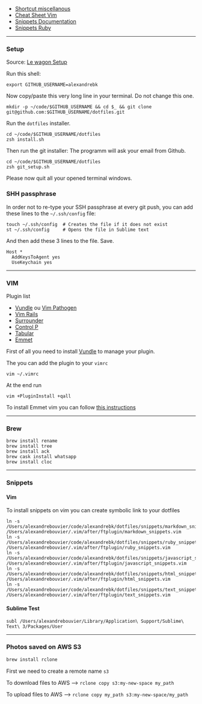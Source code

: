 
- [Shortcut miscellanous](https://github.com/alexandrebk/dotfiles/blob/master/cheat_sheet_miscellanous.md)
- [Cheat Sheet Vim](https://github.com/alexandrebk/dotfiles/blob/master/cheat_sheet_vim.md)
- [Snippets Documentation](https://github.com/alexandrebk/dotfiles/blob/master/doc_snippets.md)
- [Snippets Ruby](https://github.com/alexandrebk/dotfiles/blob/master/snippets/ruby_snippets.vim)

---

### Setup

Source: [Le wagon Setup](https://github.com/lewagon/setup)

Run this shell:

```
export GITHUB_USERNAME=alexandrebk
```

Now copy/paste this very long line in your terminal. Do not change this one.

```
mkdir -p ~/code/$GITHUB_USERNAME && cd $_ && git clone git@github.com:$GITHUB_USERNAME/dotfiles.git
```

Run the `dotfiles` installer.

```
cd ~/code/$GITHUB_USERNAME/dotfiles
zsh install.sh
```

Then run the git installer: The programm will ask your email from Github.

```
cd ~/code/$GITHUB_USERNAME/dotfiles
zsh git_setup.sh
```

Please now quit all your opened terminal windows.

### SHH passphrase

In order not to re-type your SSH passphrase at every git push, you can add these lines to the `~/.ssh/config` file:

```
touch ~/.ssh/config  # Creates the file if it does not exist
st ~/.ssh/config     # Opens the file in Sublime text
```

And then add these 3 lines to the file. Save.

```
Host *
  AddKeysToAgent yes
  UseKeychain yes
```

---

### VIM

Plugin list

* [Vundle](https://github.com/VundleVim/Vundle.vim) ou [Vim Pathogen](https://github.com/tpope/vim-pathogen)
* [Vim Rails](https://github.com/tpope/vim-rails)
* [Surrounder](https://github.com/tpope/vim-surround)
* [Control P](https://github.com/ctrlpvim/ctrlp.vim)
* [Tabular](https://github.com/godlygeek/tabular)
* [Emmet](https://www.vim.org/scripts/script.php?script_id=2981)

First of all you need to install [Vundle](https://mutebardtison.github.io/2018/08/17/Vim-Plugins-Installation-with-Vundle-in-macOS/) to manage your plugin.

The you can add the plugin to your `vimrc`

```
vim ~/.vimrc
```

At the end run

```
vim +PluginInstall +qall
```

To install Emmet vim you can follow [this instructions](https://vimawesome.com/plugin/emmet-vim)

---

### Brew

```
brew install rename
brew install tree
brew install ack
brew cask install whatsapp
brew install cloc
```

---

### Snippets

#### Vim

To install snippets on vim you can create symbolic link to your dotfiles

```
ln -s /Users/alexandrebouvier/code/alexandrebk/dotfiles/snippets/markdown_snippets.vim /Users/alexandrebouvier/.vim/after/ftplugin/markdown_snippets.vim
ln -s /Users/alexandrebouvier/code/alexandrebk/dotfiles/snippets/ruby_snippets.vim /Users/alexandrebouvier/.vim/after/ftplugin/ruby_snippets.vim
ln -s /Users/alexandrebouvier/code/alexandrebk/dotfiles/snippets/javascript_snippets.vim /Users/alexandrebouvier/.vim/after/ftplugin/javascript_snippets.vim
ln -s /Users/alexandrebouvier/code/alexandrebk/dotfiles/snippets/html_snippets.vim /Users/alexandrebouvier/.vim/after/ftplugin/html_snippets.vim
ln -s /Users/alexandrebouvier/code/alexandrebk/dotfiles/snippets/text_snippets.vim /Users/alexandrebouvier/.vim/after/ftplugin/text_snippets.vim
```

#### Sublime Test

```
subl /Users/alexandrebouvier/Library/Application\ Support/Sublime\ Text\ 3/Packages/User
```

---

### Photos saved on AWS S3

```sh
brew install rclone
```

First we need to create a remote name `s3`

To download files to AWS --> `rclone copy s3:my-new-space my_path`

To upload files to AWS --> `rclone copy my_path s3:my-new-space/my_path`
